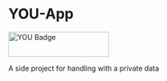 # YOU-App


<img src="https://img.shields.io/badge/YOU-%20-orange?style=for-the-badge&labelColor=orange&color=orange&logoColor=black&label=YOU" alt="YOU Badge" width="200" height="50">

A side project for handling with a private data 
